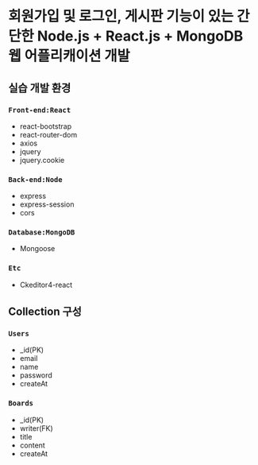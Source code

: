 # 회원가입 및 로그인, 게시판 기능이 있는 간단한 Node.js + React.js + MongoDB 웹 어플리캐이션 개발


## 실습 개발 환경

### `Front-end:React`
* react-bootstrap
* react-router-dom
* axios
* jquery
* jquery.cookie

### `Back-end:Node`
* express
* express-session
* cors

### `Database:MongoDB`
* Mongoose

### `Etc`
* Ckeditor4-react


## Collection 구성

### `Users`
* _id(PK)
* email
* name
* password
* createAt

### `Boards`
* _id(PK)
* writer(FK)
* title
* content
* createAt
